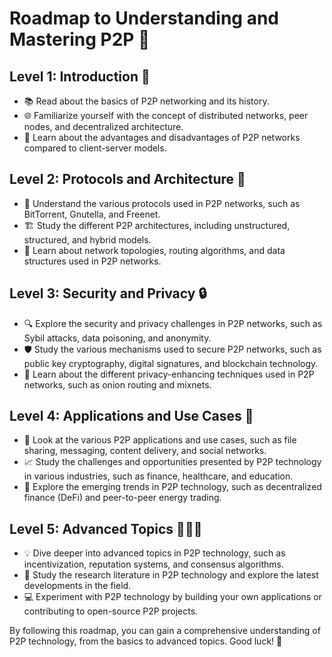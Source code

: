 # Roadmap to Understanding and Mastering P2P 🚀

## Level 1: Introduction 🌟
- 📚 Read about the basics of P2P networking and its history.
- 🌐 Familiarize yourself with the concept of distributed networks, peer nodes, and decentralized architecture.
- 🤔 Learn about the advantages and disadvantages of P2P networks compared to client-server models.

## Level 2: Protocols and Architecture 📡
- 🤖 Understand the various protocols used in P2P networks, such as BitTorrent, Gnutella, and Freenet.
- 🏗️ Study the different P2P architectures, including unstructured, structured, and hybrid models.
- 🧐 Learn about network topologies, routing algorithms, and data structures used in P2P networks.

## Level 3: Security and Privacy 🔒
- 🔍 Explore the security and privacy challenges in P2P networks, such as Sybil attacks, data poisoning, and anonymity.
- 🛡️ Study the various mechanisms used to secure P2P networks, such as public key cryptography, digital signatures, and blockchain technology.
- 🔏 Learn about the different privacy-enhancing techniques used in P2P networks, such as onion routing and mixnets.

## Level 4: Applications and Use Cases 🚀
- 🎉 Look at the various P2P applications and use cases, such as file sharing, messaging, content delivery, and social networks.
- 📈 Study the challenges and opportunities presented by P2P technology in various industries, such as finance, healthcare, and education.
- 🔮 Explore the emerging trends in P2P technology, such as decentralized finance (DeFi) and peer-to-peer energy trading.

## Level 5: Advanced Topics 🌟🌟🌟
- 💡 Dive deeper into advanced topics in P2P technology, such as incentivization, reputation systems, and consensus algorithms.
- 📖 Study the research literature in P2P technology and explore the latest developments in the field.
- 💻 Experiment with P2P technology by building your own applications or contributing to open-source P2P projects.

By following this roadmap, you can gain a comprehensive understanding of P2P technology, from the basics to advanced topics. Good luck! 🤞
